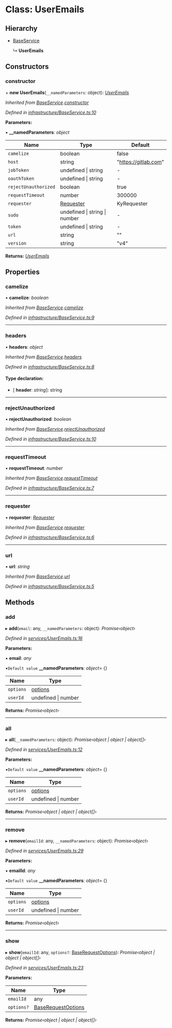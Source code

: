 # Class: UserEmails

## Hierarchy

* [BaseService](_infrastructure_baseservice_.baseservice.md)

  ↳ **UserEmails**

## Constructors

###  constructor

\+ **new UserEmails**(`__namedParameters`: object): *[UserEmails](_services_useremails_.useremails.md)*

*Inherited from [BaseService](_infrastructure_baseservice_.baseservice.md).[constructor](_infrastructure_baseservice_.baseservice.md#constructor)*

*Defined in [infrastructure/BaseService.ts:10](https://github.com/arsdehnel/node-gitlab/blob/c2ee9bb/src/infrastructure/BaseService.ts#L10)*

**Parameters:**

▪ **__namedParameters**: *object*

Name | Type | Default |
------ | ------ | ------ |
`camelize` | boolean | false |
`host` | string | "https://gitlab.com" |
`jobToken` | undefined &#124; string | - |
`oauthToken` | undefined &#124; string | - |
`rejectUnauthorized` | boolean | true |
`requestTimeout` | number | 300000 |
`requester` | [Requester](../interfaces/_infrastructure_index_.requester.md) |  KyRequester |
`sudo` | undefined &#124; string &#124; number | - |
`token` | undefined &#124; string | - |
`url` | string | "" |
`version` | string | "v4" |

**Returns:** *[UserEmails](_services_useremails_.useremails.md)*

## Properties

###  camelize

• **camelize**: *boolean*

*Inherited from [BaseService](_infrastructure_baseservice_.baseservice.md).[camelize](_infrastructure_baseservice_.baseservice.md#camelize)*

*Defined in [infrastructure/BaseService.ts:9](https://github.com/arsdehnel/node-gitlab/blob/c2ee9bb/src/infrastructure/BaseService.ts#L9)*

___

###  headers

• **headers**: *object*

*Inherited from [BaseService](_infrastructure_baseservice_.baseservice.md).[headers](_infrastructure_baseservice_.baseservice.md#headers)*

*Defined in [infrastructure/BaseService.ts:8](https://github.com/arsdehnel/node-gitlab/blob/c2ee9bb/src/infrastructure/BaseService.ts#L8)*

#### Type declaration:

* \[ **header**: *string*\]: string

___

###  rejectUnauthorized

• **rejectUnauthorized**: *boolean*

*Inherited from [BaseService](_infrastructure_baseservice_.baseservice.md).[rejectUnauthorized](_infrastructure_baseservice_.baseservice.md#rejectunauthorized)*

*Defined in [infrastructure/BaseService.ts:10](https://github.com/arsdehnel/node-gitlab/blob/c2ee9bb/src/infrastructure/BaseService.ts#L10)*

___

###  requestTimeout

• **requestTimeout**: *number*

*Inherited from [BaseService](_infrastructure_baseservice_.baseservice.md).[requestTimeout](_infrastructure_baseservice_.baseservice.md#requesttimeout)*

*Defined in [infrastructure/BaseService.ts:7](https://github.com/arsdehnel/node-gitlab/blob/c2ee9bb/src/infrastructure/BaseService.ts#L7)*

___

###  requester

• **requester**: *[Requester](../interfaces/_infrastructure_index_.requester.md)*

*Inherited from [BaseService](_infrastructure_baseservice_.baseservice.md).[requester](_infrastructure_baseservice_.baseservice.md#requester)*

*Defined in [infrastructure/BaseService.ts:6](https://github.com/arsdehnel/node-gitlab/blob/c2ee9bb/src/infrastructure/BaseService.ts#L6)*

___

###  url

• **url**: *string*

*Inherited from [BaseService](_infrastructure_baseservice_.baseservice.md).[url](_infrastructure_baseservice_.baseservice.md#url)*

*Defined in [infrastructure/BaseService.ts:5](https://github.com/arsdehnel/node-gitlab/blob/c2ee9bb/src/infrastructure/BaseService.ts#L5)*

## Methods

###  add

▸ **add**(`email`: any, `__namedParameters`: object): *Promise‹object›*

*Defined in [services/UserEmails.ts:16](https://github.com/arsdehnel/node-gitlab/blob/c2ee9bb/src/services/UserEmails.ts#L16)*

**Parameters:**

▪ **email**: *any*

▪`Default value`  **__namedParameters**: *object*=  {}

Name | Type |
------ | ------ |
`options` | [options](undefined) |
`userId` | undefined &#124; number |

**Returns:** *Promise‹object›*

___

###  all

▸ **all**(`__namedParameters`: object): *Promise‹object | object | object[]›*

*Defined in [services/UserEmails.ts:12](https://github.com/arsdehnel/node-gitlab/blob/c2ee9bb/src/services/UserEmails.ts#L12)*

**Parameters:**

▪`Default value`  **__namedParameters**: *object*=  {}

Name | Type |
------ | ------ |
`options` | [options](undefined) |
`userId` | undefined &#124; number |

**Returns:** *Promise‹object | object | object[]›*

___

###  remove

▸ **remove**(`emailId`: any, `__namedParameters`: object): *Promise‹object›*

*Defined in [services/UserEmails.ts:29](https://github.com/arsdehnel/node-gitlab/blob/c2ee9bb/src/services/UserEmails.ts#L29)*

**Parameters:**

▪ **emailId**: *any*

▪`Default value`  **__namedParameters**: *object*=  {}

Name | Type |
------ | ------ |
`options` | [options](undefined) |
`userId` | undefined &#124; number |

**Returns:** *Promise‹object›*

___

###  show

▸ **show**(`emailId`: any, `options?`: [BaseRequestOptions](../interfaces/_infrastructure_index_.baserequestoptions.md)): *Promise‹object | object | object[]›*

*Defined in [services/UserEmails.ts:23](https://github.com/arsdehnel/node-gitlab/blob/c2ee9bb/src/services/UserEmails.ts#L23)*

**Parameters:**

Name | Type |
------ | ------ |
`emailId` | any |
`options?` | [BaseRequestOptions](../interfaces/_infrastructure_index_.baserequestoptions.md) |

**Returns:** *Promise‹object | object | object[]›*

